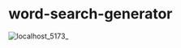 # word-search-generator

![localhost_5173_](https://github.com/user-attachments/assets/81ba337f-a10c-40b9-bbd2-bec11c6c422e)
